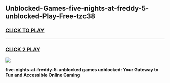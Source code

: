 
## Unblocked-Games-five-nights-at-freddy-5-unblocked-Play-Free-tzc38
<h3>
<a href="https://premium76.site?title=five-nights-at-freddy-5-unblocked&ref=20M">CLICK TO PLAY</a></h3>
<hr>

<h3>
<a href="https://premium76.site?title=five-nights-at-freddy-5-unblocked&ref=20M">CLICK 2 PLAY</a>
  
</h3>

<a href="https://premium76.site?title=five-nights-at-freddy-5-unblocked&ref=19M"><img src="https://clearcache.store/games.png"></a>


**five-nights-at-freddy-5-unblocked games unblocked: Your Gateway to Fun and Accessible Online Gaming**
